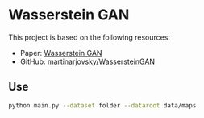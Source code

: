 # Wasserstein GAN
This project is based on the following resources:
- Paper: [Wasserstein GAN](https://arxiv.org/abs/1701.07875)
- GitHub: [martinarjovsky/WassersteinGAN](https://github.com/martinarjovsky/WassersteinGAN)

## Use
```bash
python main.py --dataset folder --dataroot data/maps
```
